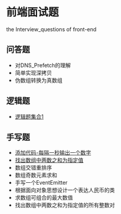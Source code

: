 <!--
 * @Description: 前端面试题汇总
 * @Author: hetengfei
 * @Github: https://github.com/avrinfly
 * @Date: 2019-08-27 18:45:16
 * @LastEditors: hetengfei
 * @LastEditTime: 2019-08-27 22:24:47
 -->
# 前端面试题
the Interview_questions of front-end

## 问答题
- 对DNS_Prefetch的理解
- 简单实现深拷贝
- 伪数组转换为真数组
## 逻辑题
- [逻辑题集合1](https://github.com/avrinfly/question-answer/blob/master/%E9%80%BB%E8%BE%91%E9%A2%98/%E9%80%BB%E8%BE%91%E9%A2%98%E9%9B%86%E5%90%881.md)
## 手写题
- [添加代码-每隔一秒输出一个数字](https://github.com/avrinfly/question-answer/blob/master/%E6%89%8B%E5%86%99%E9%A2%98/%E5%A1%AB%E5%85%85%E7%9B%AE%E6%A0%87%E5%AD%97%E7%AC%A6%E4%B8%B2%E8%87%B3%E7%9B%AE%E6%A0%87%E9%95%BF%E5%BA%A6.md)
- [找出数组中两数之和为指定值](https://github.com/avrinfly/question-answer/blob/master/%E6%89%8B%E5%86%99%E9%A2%98/%E6%89%BE%E5%87%BA%E6%95%B0%E7%BB%84%E4%B8%AD%E4%B8%A4%E6%95%B0%E4%B9%8B%E5%92%8C%E4%B8%BA%E6%8C%87%E5%AE%9A%E5%80%BC%E7%9A%84%E6%89%80%E6%9C%89%E6%95%B4%E6%95%B0%E5%AF%B9.md)
- 数组交错重排序
- 数组奇数元素求和
- 手写一个EventEmitter
- 根据面向对象思想设计一个表达人民币的类
- 求数组可组合的最大数值
- 找出数组中两数之和为指定值的所有整数对
